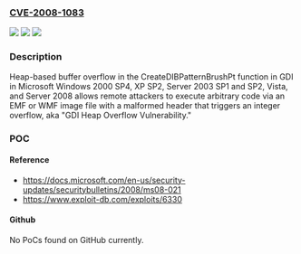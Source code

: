 ### [CVE-2008-1083](https://cve.mitre.org/cgi-bin/cvename.cgi?name=CVE-2008-1083)
![](https://img.shields.io/static/v1?label=Product&message=n%2Fa&color=blue)
![](https://img.shields.io/static/v1?label=Version&message=n%2Fa&color=blue)
![](https://img.shields.io/static/v1?label=Vulnerability&message=n%2Fa&color=brighgreen)

### Description

Heap-based buffer overflow in the CreateDIBPatternBrushPt function in GDI in Microsoft Windows 2000 SP4, XP SP2, Server 2003 SP1 and SP2, Vista, and Server 2008 allows remote attackers to execute arbitrary code via an EMF or WMF image file with a malformed header that triggers an integer overflow, aka "GDI Heap Overflow Vulnerability."

### POC

#### Reference
- https://docs.microsoft.com/en-us/security-updates/securitybulletins/2008/ms08-021
- https://www.exploit-db.com/exploits/6330

#### Github
No PoCs found on GitHub currently.

